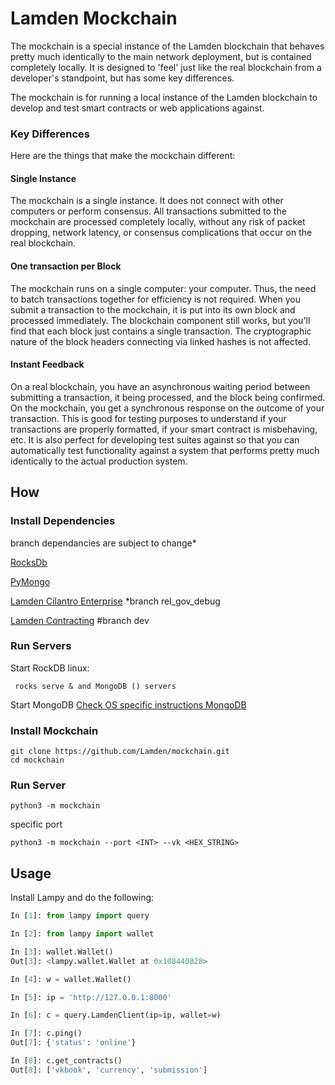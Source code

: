 # Lamden Mockchain

The mockchain is a special instance of the Lamden blockchain that behaves pretty much identically to the main network deployment, but is contained completely locally. It is designed to 'feel' just like the real blockchain from a developer's standpoint, but has some key differences.

The mockchain is for running a local instance of the Lamden blockchain to develop and test smart contracts or web applications against.

### Key Differences

Here are the things that make the mockchain different:

#### Single Instance
The mockchain is a single instance. It does not connect with other computers or perform consensus. All transactions submitted to the mockchain are processed completely locally, without any risk of packet dropping, network latency, or consensus complications that occur on the real blockchain.

#### One transaction per Block
The mockchain runs on a single computer: your computer. Thus, the need to batch transactions together for efficiency is not required. When you submit a transaction to the mockchain, it is put into its own block and processed immediately. The blockchain component still works, but you'll find that each block just contains a single transaction. The cryptographic nature of the block headers connecting via linked hashes is not affected.

#### Instant Feedback
On a real blockchain, you have an asynchronous waiting period between submitting a transaction, it being processed, and the block being confirmed. On the mockchain, you get a synchronous response on the outcome of your transaction. This is good for testing purposes to understand if your transactions are properly formatted, if your smart contract is misbehaving, etc. It is also perfect for developing test suites against so that you can automatically test functionality against a system that performs pretty much identically to the actual production system.

## How

### Install Dependencies
branch dependancies are subject to change*

[RocksDb](https://github.com/facebook/rocksdb)

[PyMongo](https://github.com/mongodb/mongo-python-driver)

[Lamden Cilantro Enterprise](https://github.com/Lamden/cilantro-enterprise) *branch rel_gov_debug

[Lamden Contracting](https://github.com/Lamden/contracting) #branch dev



### Run Servers
Start RockDB
linux:
```
 rocks serve & and MongoDB () servers
```
Start MongoDB
[Check OS specific instructions MongoDB](https://docs.mongodb.com/manual/installation/#mongodb-community-edition-installation-tutorials)
### Install Mockchain
```
git clone https://github.com/Lamden/mockchain.git
cd mockchain
```

### Run Server
```
python3 -m mockchain
```
specific port
```
python3 -m mockchain --port <INT> --vk <HEX_STRING>
```

## Usage

Install Lampy and do the following:

```python
In [1]: from lampy import query

In [2]: from lampy import wallet

In [3]: wallet.Wallet()
Out[3]: <lampy.wallet.Wallet at 0x108440828>

In [4]: w = wallet.Wallet()

In [5]: ip = 'http://127.0.0.1:8000'

In [6]: c = query.LamdenClient(ip=ip, wallet=w)

In [7]: c.ping()
Out[7]: {'status': 'online'}

In [8]: c.get_contracts()
Out[8]: ['vkbook', 'currency', 'submission']

```